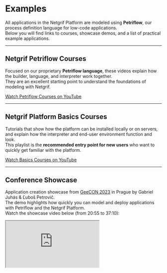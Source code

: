 # Examples

All applications in the Netgrif Platform are modeled using **Petriflow**, our process definition language for low-code applications.  
Below you will find links to courses, showcase demos, and a list of practical example applications.

---

## Netgrif Petriflow Courses

Focused on our proprietary **Petriflow language**, these videos explain how the builder, language, and interpreter work together.  
They are an excellent starting point to understand the foundations of modeling with Netgrif.

[Watch Petriflow Courses on YouTube](https://www.youtube.com/playlist?list=PLHRoRm51BST9F4ZVdA4P-wtHlrkKN5U6c)

---

## Netgrif Platform Basics Courses

Tutorials that show how the platform can be installed locally or on servers, and explain how the interpreter and end-user environment function and look.  
This playlist is the **recommended entry point for new users** who want to quickly get familiar with the platform.

[Watch Basics Courses on YouTube](https://www.youtube.com/playlist?list=PLHRoRm51BST_ARUavNGQcu-5mP2enSHj9)

---

## Conference Showcase

Application creation showcase from [GeeCON 2023](https://2023.geecon.cz/) in Prague by Gabriel Juhás & Ľuboš Petrovič.  
The demo highlights how quickly you can model and deploy applications with Petriflow and the Netgrif Platform.  
Watch the showcase video below (from 20:55 to 37:10):

<div class="container">
    <iframe class="responsive-iframe" src="https://www.youtube.com/embed/RMgLDDZAfrQ?start=1255" title="GeeCON 2023 Application Showcase"
    allow="accelerometer; autoplay; clipboard-write; encrypted-media; gyroscope; picture-in-picture"
    allowfullscreen></iframe>
</div>
